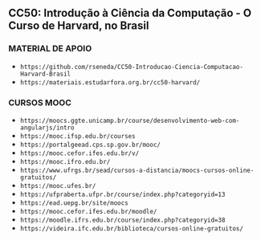 ## CC50: Introdução à Ciência da Computação - O Curso de Harvard, no Brasil
### MATERIAL DE APOIO
- `https://github.com/rseneda/CC50-Introducao-Ciencia-Computacao-Harvard-Brasil`
- `https://materiais.estudarfora.org.br/cc50-harvard/`
### CURSOS MOOC
- `https://moocs.ggte.unicamp.br/course/desenvolvimento-web-com-angularjs/intro`
- `https://mooc.ifsp.edu.br/courses`
- `https://portalgeead.cps.sp.gov.br/mooc/`
- `https://mooc.cefor.ifes.edu.br/v/`
- `https://mooc.ifro.edu.br/`
- `https://www.ufrgs.br/sead/cursos-a-distancia/moocs-cursos-online-gratuitos/`
- `https://mooc.ufes.br/`
- `https://ufpraberta.ufpr.br/course/index.php?categoryid=13`
- `https://ead.uepg.br/site/moocs`
- `https://mooc.cefor.ifes.edu.br/moodle/`
- `https://moodle.ifrs.edu.br/course/index.php?categoryid=38`
- `https://videira.ifc.edu.br/biblioteca/cursos-online-gratuitos/`

